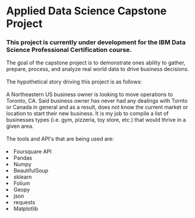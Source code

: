 <h1>Applied Data Science Capstone Project</h1>
<h3>This project is currently under development for the IBM Data Science Professional Certification course.</h3>
<body>
  The goal of the capstone project is to demonstrate ones ability to gather, prepare, process, and analyze real world data to drive business decisions.<br><br>
  The hypothetical story driving this project is as follows:<br><br>
  A Northeastern US business owner is looking to move operations to Toronto, CA. Said business owner has never had any dealings with Tornto or Canada in general
  and as a result, does not know the current market or location to start their new business. It is my job to compile a list of businesses types (i.e. gym, pizzeria, toy store, etc.)
  that would thrive in a given area.<br><br>The tools and API's that are being used are:<br><br><li>Foursquare API<li>Pandas<li>Numpy<li>BeautifulSoup<li>sklearn
  <li>Folium<li>Geopy<li>json<li>requests<li>Matplotlib
 </body>
